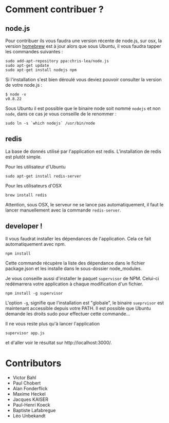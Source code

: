 # Comment contribuer ?

## node.js
Pour contribuer ils vous faudra une version récente de node.js, sur osx, la version [homebrew](http://mxcl.github.com/homebrew/) est à jour alors que sous Ubuntu, il vous faudra tapper les commandes suivantes :

    sudo add-apt-repository ppa:chris-lea/node.js
    sudo apt-get update
    sudo apt-get install nodejs npm

Si l'installation s'est bien déroulé vous deviez pouvoir consulter la version de votre node.js :
    
    $ node -v
    v0.8.22

Sous Ubuntu il est possible que le binaire node soit nommé `nodejs` et non `node`, dans ce cas je vous conseille de le renommer :

    sudo ln -s `which nodejs` /usr/bin/node

## redis
La base de donnés utilisé par l'application est redis. L'installation de redis est plutôt simple.

Pour les utilisateur d'Ubuntu

    sudo apt-get install redis-server

Pour les utilisateurs d'OSX

    brew install redis

Attention, sous OSX, le serveur ne se lance pas automatiquement, il faut le lancer manuellement avec la commande `redis-server`.

## developer !
Il vous faudrat installer les dépendances de l'application. Cela ce fait automatiquement avec npm.

    npm install

Cette commande récupère la liste des dépendance dans le fichier package.json et les installe dans le sous-dossier node_modules.

Je vous conseille aussi d'installer le paquet `supervisor` de NPM. Celui-ci redémarrera votre application à chaque modification d'un fichier.

    npm install -g supervisor

L'option `-g`, signifie que l'installation est "globale", le binaire `sueprvisor` est maintenant accessible depuis votre PATH. Il est possible que Ubuntu demande les droits sudo pour effectuer cette commande…

Il ne vous reste plus qu'à lancer l'application

    supervisor app.js

et d'aller voir le résultat sur http://localhost:3000/.

# Contributors
- Victor Bahl
- Paul Chobert
- Alan Fonderflick
- Maxime Heckel
- Jacques KAISER
- Paul-Henri Koeck
- Baptiste Lafabregue
- Léo Unbekandt
